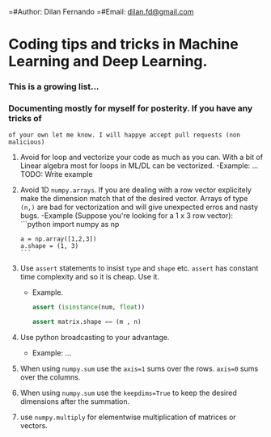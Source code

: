 =#Author: Dilan Fernando
=#Email: dilan.fd@gmail.com

# Coding tips and tricks in Machine Learning and Deep Learning.

### This is a growing list...
### Documenting mostly for myself for posterity. If you have any tricks of
	of your own let me know. I will happye accept pull requests (non malicious)

	
	
1. Avoid for loop and vectorize your code as much as you can.
   With a bit of Linear algebra most for loops in ML/DL can be vectorized.
   -Example:
		... TODO: Write example
		
2. Avoid 1D `numpy.arrays`. If you are dealing with a row vector explicitely
   make the dimension match that of the desired vector. Arrays of type 
   `(n,)` are bad for vectorization and will give unexpected erros and nasty
   bugs.
   -Example (Suppose you're looking for a 1 x 3 row vector):
	   ```python
	   import numpy as np
	   
	   a = np.array([1,2,3])
	   a.shape = (1, 3)
	   ```
	   
3. Use `assert` statements to insist `type` and `shape` etc. `assert` has
   constant time complexity and so it is cheap. Use it.
   - Example.
	 ```python
	 assert (isinstance(num, float))
	 
	 assert matrix.shape == (m , n)
	 ```

3. Use python broadcasting to your advantage.
   - Example:
	 ...
 
 4. When using `numpy.sum` use the `axis=1` sums over the rows.
	`axis=0` sums over the columns. 
	
5. When using `numpy.sum` use the `keepdims=True` to keep the
   desired dimensions after the summation.
 
6. use `numpy.multiply` for elementwise multiplication of matrices
   or vectors.
